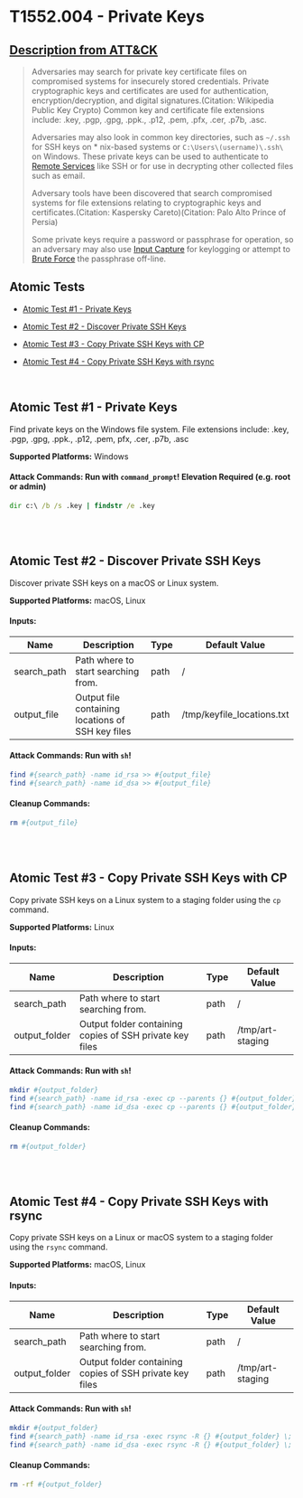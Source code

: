 # T1552.004 - Private Keys
## [Description from ATT&CK](https://attack.mitre.org/wiki/Technique/T1552.004)
<blockquote>Adversaries may search for private key certificate files on compromised systems for insecurely stored credentials. Private cryptographic keys and certificates are used for authentication, encryption/decryption, and digital signatures.(Citation: Wikipedia Public Key Crypto) Common key and certificate file extensions include: .key, .pgp, .gpg, .ppk., .p12, .pem, .pfx, .cer, .p7b, .asc. 

Adversaries may also look in common key directories, such as <code>~/.ssh</code> for SSH keys on * nix-based systems or <code>C:&#92;Users&#92;(username)&#92;.ssh&#92;</code> on Windows. These private keys can be used to authenticate to [Remote Services](https://attack.mitre.org/techniques/T1021) like SSH or for use in decrypting other collected files such as email.

Adversary tools have been discovered that search compromised systems for file extensions relating to cryptographic keys and certificates.(Citation: Kaspersky Careto)(Citation: Palo Alto Prince of Persia)

Some private keys require a password or passphrase for operation, so an adversary may also use [Input Capture](https://attack.mitre.org/techniques/T1056) for keylogging or attempt to [Brute Force](https://attack.mitre.org/techniques/T1110) the passphrase off-line.</blockquote>

## Atomic Tests

- [Atomic Test #1 - Private Keys](#atomic-test-1---private-keys)

- [Atomic Test #2 - Discover Private SSH Keys](#atomic-test-2---discover-private-ssh-keys)

- [Atomic Test #3 - Copy Private SSH Keys with CP](#atomic-test-3---copy-private-ssh-keys-with-cp)

- [Atomic Test #4 - Copy Private SSH Keys with rsync](#atomic-test-4---copy-private-ssh-keys-with-rsync)


<br/>

## Atomic Test #1 - Private Keys
Find private keys on the Windows file system.
File extensions include: .key, .pgp, .gpg, .ppk., .p12, .pem, pfx, .cer, .p7b, .asc

**Supported Platforms:** Windows





#### Attack Commands: Run with `command_prompt`!  Elevation Required (e.g. root or admin) 


```cmd
dir c:\ /b /s .key | findstr /e .key
```






<br/>
<br/>

## Atomic Test #2 - Discover Private SSH Keys
Discover private SSH keys on a macOS or Linux system.

**Supported Platforms:** macOS, Linux




#### Inputs:
| Name | Description | Type | Default Value | 
|------|-------------|------|---------------|
| search_path | Path where to start searching from. | path | /|
| output_file | Output file containing locations of SSH key files | path | /tmp/keyfile_locations.txt|


#### Attack Commands: Run with `sh`! 


```sh
find #{search_path} -name id_rsa >> #{output_file}
find #{search_path} -name id_dsa >> #{output_file}
```

#### Cleanup Commands:
```sh
rm #{output_file}
```





<br/>
<br/>

## Atomic Test #3 - Copy Private SSH Keys with CP
Copy private SSH keys on a Linux system to a staging folder using the `cp` command.

**Supported Platforms:** Linux




#### Inputs:
| Name | Description | Type | Default Value | 
|------|-------------|------|---------------|
| search_path | Path where to start searching from. | path | /|
| output_folder | Output folder containing copies of SSH private key files | path | /tmp/art-staging|


#### Attack Commands: Run with `sh`! 


```sh
mkdir #{output_folder}
find #{search_path} -name id_rsa -exec cp --parents {} #{output_folder} \;
find #{search_path} -name id_dsa -exec cp --parents {} #{output_folder} \;
```

#### Cleanup Commands:
```sh
rm #{output_folder}
```





<br/>
<br/>

## Atomic Test #4 - Copy Private SSH Keys with rsync
Copy private SSH keys on a Linux or macOS system to a staging folder using the `rsync` command.

**Supported Platforms:** macOS, Linux




#### Inputs:
| Name | Description | Type | Default Value | 
|------|-------------|------|---------------|
| search_path | Path where to start searching from. | path | /|
| output_folder | Output folder containing copies of SSH private key files | path | /tmp/art-staging|


#### Attack Commands: Run with `sh`! 


```sh
mkdir #{output_folder}
find #{search_path} -name id_rsa -exec rsync -R {} #{output_folder} \;
find #{search_path} -name id_dsa -exec rsync -R {} #{output_folder} \;
```

#### Cleanup Commands:
```sh
rm -rf #{output_folder}
```





<br/>
